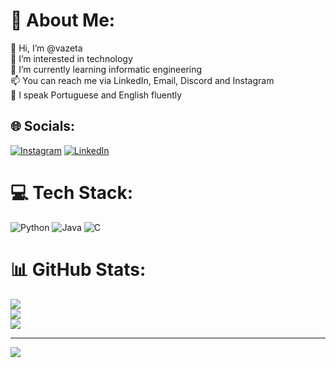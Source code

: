 # 💫 About Me:
👋 Hi, I’m @vazeta<br>👀 I’m interested in technology<br>🌱 I’m currently learning informatic engineering<br>📫 You can reach me via LinkedIn, Email, Discord and Instagram<br>📘 I speak Portuguese and English fluently


## 🌐 Socials:
[![Instagram](https://img.shields.io/badge/Instagram-%23E4405F.svg?logo=Instagram&logoColor=white)](https://instagram.com/vazeta_) [![LinkedIn](https://img.shields.io/badge/LinkedIn-%230077B5.svg?logo=linkedin&logoColor=white)](https://linkedin.com/in/vazeta) 

# 💻 Tech Stack:
![Python](https://img.shields.io/badge/python-3670A0?style=for-the-badge&logo=python&logoColor=ffdd54) ![Java](https://img.shields.io/badge/java-%23ED8B00.svg?style=for-the-badge&logo=openjdk&logoColor=white) ![C](https://img.shields.io/badge/c-%2300599C.svg?style=for-the-badge&logo=c&logoColor=white)
# 📊 GitHub Stats:
![](https://github-readme-stats.vercel.app/api?username=vazeta&theme=dark&hide_border=false&include_all_commits=false&count_private=false)<br/>
![](https://github-readme-streak-stats.herokuapp.com/?user=vazeta&theme=dark&hide_border=false)<br/>
![](https://github-readme-stats.vercel.app/api/top-langs/?username=vazeta&theme=dark&hide_border=false&include_all_commits=false&count_private=false&layout=compact)

---
[![](https://visitcount.itsvg.in/api?id=vazeta&icon=0&color=0)](https://visitcount.itsvg.in)

<!-- Proudly created with GPRM ( https://gprm.itsvg.in ) -->
